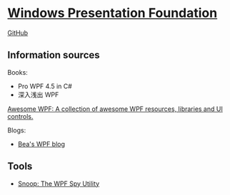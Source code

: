 # [Windows Presentation Foundation](https://learn.microsoft.com/en-us/dotnet/desktop/wpf/)
[GitHub](https://github.com/dotnet/wpf)

## Information sources
Books:
- Pro WPF 4.5 in C#
- 深入浅出 WPF

[Awesome WPF: A collection of awesome WPF resources, libraries and UI controls.](https://github.com/Carlos487/awesome-wpf)

Blogs:
- [Bea's WPF blog](https://github.com/bstollnitz/old-wpf-blog)

## Tools
- [Snoop: The WPF Spy Utility](https://github.com/snoopwpf/snoopwpf)